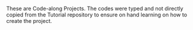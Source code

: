 These are Code-along Projects. The codes were typed and not directly copied from the Tutorial repository to ensure on hand learning on how to create the project.